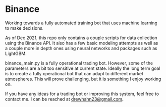 # Binance
Working towards a fully automated training bot that uses machine learning to make decisions.

As of Dec 2021, this repo only contains a couple scripts for data collection using the Binance API. 
It also has a few basic modeling attempts as well as a couple more in depth ones using neural networks
and packages such as LightGBM. 

binance_main.py is a fully operational trading bot. However, some of the parameters are a bit too sensitive at 
current state. Ideally the long term goal is to create a fully operational bot that can adapt to different 
market atmospheres. This will prove challenging, but it is something I enjoy working on.

If you have any ideas for a trading bot or improving this system, feel free to contact me. I can be reached
at drewhahn23@gmail.com.
